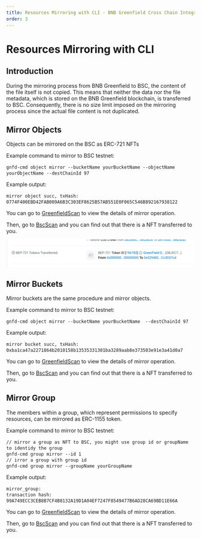 ```yaml
---
title: Resources Mirroring with CLI - BNB Greenfield Cross Chain Integration
order: 3
---
```


# Resources Mirroring with CLI

## Introduction

During the mirroring process from BNB Greenfield to BSC, the content of the file itself is not copied. This means that neither the data nor the file metadata, which is stored on the BNB Greenfield blockchain, is transferred to BSC. Consequently, there is no size limit imposed on the mirroring process since the actual file content is not duplicated.

## Mirror Objects

Objects can be mirrored on the BSC as ERC-721 NFTs

Example command to mirror to BSC testnet:
```shell
gnfd-cmd object mirror --bucketName yourBucketName --objectName yourObjectName --destChainId 97
```

Example output:
```
mirror object succ, txHash: 0774F400EBD42FAB009A6B3C303EF8625B57AB551E0F065C546B892167938122
```
You can go to [GreenfieldScan](https://testnet.greenfieldscan.com) to view the details of mirror operation.

Then, go to [BscScan](https://testnet.bscscan.com) and you can find out that there is a NFT transferred to you.

![Transaction Details](../../static/asset/mirror-object.png)


## Mirror Buckets

Mirror buckets are the same procedure and mirror objects.

Example command to mirror to BSC testnet:
```shell
gnfd-cmd object mirror --bucketName yourBucketName  --destChainId 97
```

Example output:
```
mirror bucket succ, txHash: 0xba1ca47a2271864b2010158b13535331301ba3289aab8e373503e91e3a41d0a7
```
You can go to [GreenfieldScan](https://testnet.greenfieldscan.com) to view the details of mirror operation.

Then, go to [BscScan](https://testnet.bscscan.com) and you can find out that there is a NFT transferred to you.


## Mirror Group

The members within a group, which represent permissions to specify resources, can be mirrored as ERC-1155 token.

Example command to mirror to BSC testnet:

```shell
// mirror a group as NFT to BSC, you might use group id or groupName to identidy the group
gnfd-cmd group mirror --id 1
// irror a group with group id
gnfd-cmd group mirror --groupName yourGroupName
```

Example output:

```shel
mirror_group:
transaction hash: 99A749ECC3CEB8B7CF4B8132A19D1A04EF7247F8549477B6AD28CA69BD11E66A
```
You can go to [GreenfieldScan](https://testnet.greenfieldscan.com) to view the details of mirror operation.

Then, go to [BscScan](https://testnet.bscscan.com) and you can find out that there is a NFT transferred to you.

